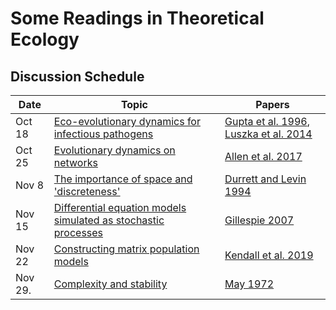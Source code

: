 # Some Readings in Theoretical Ecology

## Discussion Schedule

Date     |     Topic     |     Papers
---------|---------------|-------------
Oct 18   | [Eco-evolutionary dynamics for infectious pathogens](/commentary/gupta_and_luksza.md) | [Gupta et al. 1996](/pdfs/Gupta%20et%20al.%201996.pdf), [Luszka et al. 2014](/pdfs/Luksza%20et%20al.%202014.pdf)
Oct 25   | [Evolutionary dynamics on networks](/commentary/allen.md) | [Allen et al. 2017](/pdfs/Allen%20et%20al.%202017.pdf)
Nov 8    | [The importance of space and 'discreteness'](/commentary/durrett.md) | [Durrett and Levin 1994](/pdfs/Durrett%20and%20Levin%201994.pdf)
Nov 15   | [Differential equation models simulated as stochastic processes](/commentary/gillespie.md) | [Gillespie 2007](/pdfs/Gillespie%202007.pdf)
Nov 22   | [Constructing matrix population models](/commentary/kendall.md) | [Kendall et al. 2019](/pdfs/Kendall%20et%20al.%202019.pdf)
Nov 29.  | [Complexity and stability](/commentary/kendall.md) | [May 1972](/pdfs/May%201972.pdf)
